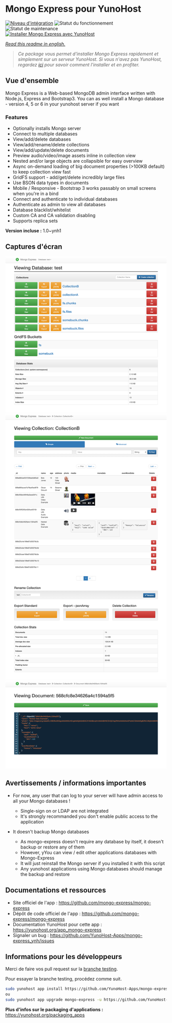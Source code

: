 <!--
N.B.: This README was automatically generated by https://github.com/YunoHost/apps/tree/master/tools/README-generator
It shall NOT be edited by hand.
-->

# Mongo Express pour YunoHost

[![Niveau d'intégration](https://dash.yunohost.org/integration/mongo-express.svg)](https://dash.yunohost.org/appci/app/mongo-express) ![Statut du fonctionnement](https://ci-apps.yunohost.org/ci/badges/mongo-express.status.svg) ![Statut de maintenance](https://ci-apps.yunohost.org/ci/badges/mongo-express.maintain.svg)  
[![Installer Mongo Express avec YunoHost](https://install-app.yunohost.org/install-with-yunohost.svg)](https://install-app.yunohost.org/?app=mongo-express)

*[Read this readme in english.](./README.md)*

> *Ce package vous permet d'installer Mongo Express rapidement et simplement sur un serveur YunoHost.
Si vous n'avez pas YunoHost, regardez [ici](https://yunohost.org/#/install) pour savoir comment l'installer et en profiter.*

## Vue d'ensemble

Mongo Express is a Web-based MongoDB admin interface written with Node.js, Express and Bootstrap3.
You can as well install a Mongo database - version 4, 5 or 6 in your yunohost server if you want 

### Features
- Optionally installs Mongo server
- Connect to multiple databases
- View/add/delete databases
- View/add/rename/delete collections
- View/add/update/delete documents
- Preview audio/video/image assets inline in collection view
- Nested and/or large objects are collapsible for easy overview
- Async on-demand loading of big document properties (>100KB default) to keep collection view fast
- GridFS support - add/get/delete incredibly large files
- Use BSON data types in documents
- Mobile / Responsive - Bootstrap 3 works passably on small screens when you're in a bind
- Connect and authenticate to individual databases
- Authenticate as admin to view all databases
- Database blacklist/whitelist
- Custom CA and CA validation disabling
- Supports replica sets


**Version incluse :** 1.0~ynh1

## Captures d'écran

![Capture d'écran de Mongo Express](./doc/screenshots/databases-view.png)
![Capture d'écran de Mongo Express](./doc/screenshots/collection-view.png)
![Capture d'écran de Mongo Express](./doc/screenshots/document-edit.png)

## Avertissements / informations importantes

* For now, any user that can log to your server will have admin access to all your Mongo databases !
    * Single-sign on or LDAP are not integrated
    * It's strongly recommanded you don't enable public access to the application

* It doesn't backup Mongo databases
    * As mongo-express doesn't require any database by itself, it doesn't backup or restore any of them
    * However, yYou can view / edit other applications databases with Mongo-Express
    * It will just reinstall the Mongo server if you installed it with this script 
    * Any yunohost applications using Mongo databases should manage the backup and restore

## Documentations et ressources

* Site officiel de l'app : <https://github.com/mongo-express/mongo-express>
* Dépôt de code officiel de l'app : <https://github.com/mongo-express/mongo-express>
* Documentation YunoHost pour cette app : <https://yunohost.org/app_mongo-express>
* Signaler un bug : <https://github.com/YunoHost-Apps/mongo-express_ynh/issues>

## Informations pour les développeurs

Merci de faire vos pull request sur la [branche testing](https://github.com/YunoHost-Apps/mongo-express_ynh/tree/testing).

Pour essayer la branche testing, procédez comme suit.

``` bash
sudo yunohost app install https://github.com/YunoHost-Apps/mongo-express_ynh/tree/testing --debug
ou
sudo yunohost app upgrade mongo-express -u https://github.com/YunoHost-Apps/mongo-express_ynh/tree/testing --debug
```

**Plus d'infos sur le packaging d'applications :** <https://yunohost.org/packaging_apps>
